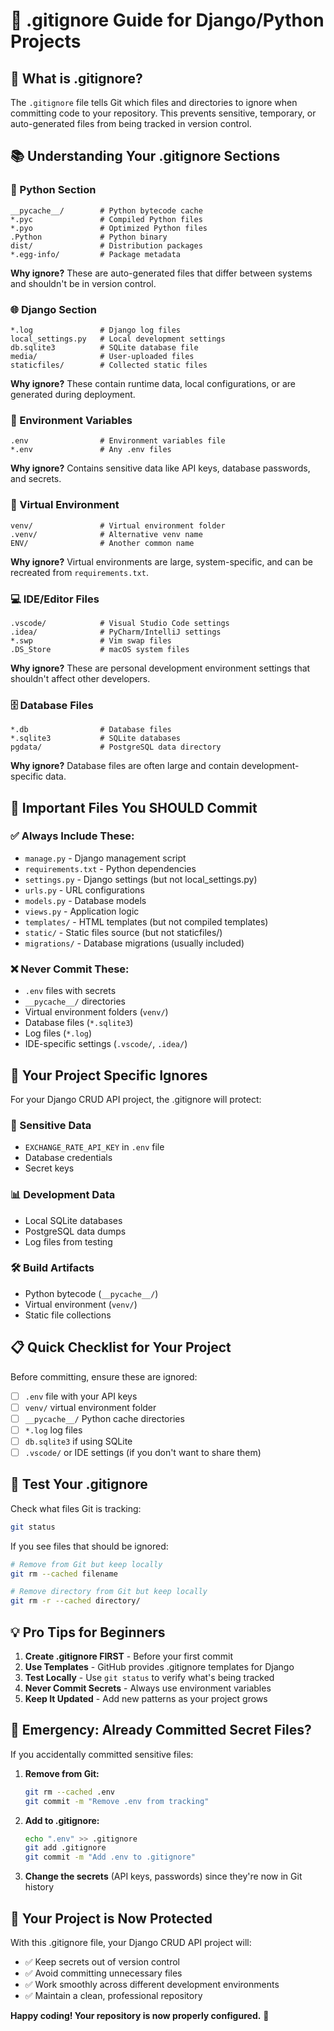 # 📝 .gitignore Guide for Django/Python Projects

## 🎯 **What is .gitignore?**

The `.gitignore` file tells Git which files and directories to ignore when committing code to your repository. This prevents sensitive, temporary, or auto-generated files from being tracked in version control.

## 📚 **Understanding Your .gitignore Sections**

### **🐍 Python Section**
```gitignore
__pycache__/        # Python bytecode cache
*.pyc               # Compiled Python files
*.pyo               # Optimized Python files
.Python             # Python binary
dist/               # Distribution packages
*.egg-info/         # Package metadata
```
**Why ignore?** These are auto-generated files that differ between systems and shouldn't be in version control.

### **🌐 Django Section**
```gitignore
*.log               # Django log files
local_settings.py   # Local development settings
db.sqlite3          # SQLite database file
media/              # User-uploaded files
staticfiles/        # Collected static files
```
**Why ignore?** These contain runtime data, local configurations, or are generated during deployment.

### **🔐 Environment Variables**
```gitignore
.env                # Environment variables file
*.env               # Any .env files
```
**Why ignore?** Contains sensitive data like API keys, database passwords, and secrets.

### **📁 Virtual Environment**
```gitignore
venv/               # Virtual environment folder
.venv/              # Alternative venv name
ENV/                # Another common name
```
**Why ignore?** Virtual environments are large, system-specific, and can be recreated from `requirements.txt`.

### **💻 IDE/Editor Files**
```gitignore
.vscode/            # Visual Studio Code settings
.idea/              # PyCharm/IntelliJ settings
*.swp               # Vim swap files
.DS_Store           # macOS system files
```
**Why ignore?** These are personal development environment settings that shouldn't affect other developers.

### **🗄️ Database Files**
```gitignore
*.db                # Database files
*.sqlite3           # SQLite databases
pgdata/             # PostgreSQL data directory
```
**Why ignore?** Database files are often large and contain development-specific data.

## 🚨 **Important Files You SHOULD Commit**

### **✅ Always Include These:**
- `manage.py` - Django management script
- `requirements.txt` - Python dependencies
- `settings.py` - Django settings (but not local_settings.py)
- `urls.py` - URL configurations
- `models.py` - Database models
- `views.py` - Application logic
- `templates/` - HTML templates (but not compiled templates)
- `static/` - Static files source (but not staticfiles/)
- `migrations/` - Database migrations (usually included)

### **❌ Never Commit These:**
- `.env` files with secrets
- `__pycache__/` directories
- Virtual environment folders (`venv/`)
- Database files (`*.sqlite3`)
- Log files (`*.log`)
- IDE-specific settings (`.vscode/`, `.idea/`)

## 🔧 **Your Project Specific Ignores**

For your Django CRUD API project, the .gitignore will protect:

### **🔐 Sensitive Data**
- `EXCHANGE_RATE_API_KEY` in `.env` file
- Database credentials
- Secret keys

### **📊 Development Data**
- Local SQLite databases
- PostgreSQL data dumps
- Log files from testing

### **🛠️ Build Artifacts**
- Python bytecode (`__pycache__/`)
- Virtual environment (`venv/`)
- Static file collections

## 📋 **Quick Checklist for Your Project**

Before committing, ensure these are ignored:
- [ ] `.env` file with your API keys
- [ ] `venv/` virtual environment folder
- [ ] `__pycache__/` Python cache directories
- [ ] `*.log` log files
- [ ] `db.sqlite3` if using SQLite
- [ ] `.vscode/` or IDE settings (if you don't want to share them)

## 🧪 **Test Your .gitignore**

Check what files Git is tracking:
```bash
git status
```

If you see files that should be ignored:
```bash
# Remove from Git but keep locally
git rm --cached filename

# Remove directory from Git but keep locally
git rm -r --cached directory/
```

## 💡 **Pro Tips for Beginners**

1. **Create .gitignore FIRST** - Before your first commit
2. **Use Templates** - GitHub provides .gitignore templates for Django
3. **Test Locally** - Use `git status` to verify what's being tracked
4. **Never Commit Secrets** - Always use environment variables
5. **Keep It Updated** - Add new patterns as your project grows

## 🚨 **Emergency: Already Committed Secret Files?**

If you accidentally committed sensitive files:

1. **Remove from Git:**
   ```bash
   git rm --cached .env
   git commit -m "Remove .env from tracking"
   ```

2. **Add to .gitignore:**
   ```bash
   echo ".env" >> .gitignore
   git add .gitignore
   git commit -m "Add .env to .gitignore"
   ```

3. **Change the secrets** (API keys, passwords) since they're now in Git history

## 🎯 **Your Project is Now Protected**

With this .gitignore file, your Django CRUD API project will:
- ✅ Keep secrets out of version control
- ✅ Avoid committing unnecessary files
- ✅ Work smoothly across different development environments
- ✅ Maintain a clean, professional repository

**Happy coding! Your repository is now properly configured.** 🚀
